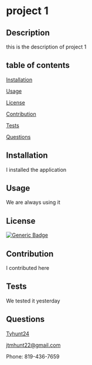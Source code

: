 # project 1 

  ## Description
  this is the description of project 1

  ## table of contents
  [Installation](##Installation) 

  [Usage](##Usage) 

  [License](##License) 

  [Contribution](##Contribution)

  [Tests](##Tests) 
 
  [Questions](##Questions)


  ## Installation
  I installed the application 

  ## Usage
  We are always using it 

  ## License
  [![Generic Badge](https://img.shields.io/badge/<Mit>-<STATUS>-<COLOR>.svg)](https://shields.io/)
  
  ## Contribution
  I contributed here

  ## Tests
  We tested it yesterday

  ## Questions
  [Tyhunt24](https://github.com/) 

  jtmhunt22@gmail.com 
 
  Phone: 819-436-7659
  